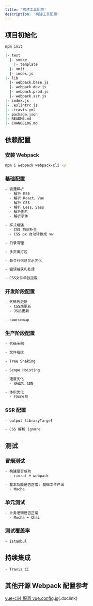 ```yaml
---
title: '构建工具配置'
description: '构建工具配置'
---
```



## 项目初始化

```bash
npm init
```

```bash
|- test
  |- smoke
    |- template
  |- unit
  |- index.js
|- lib
  |- webpack.base.js
  |- webpack.dev.js
  |- webpack.prod.js
  |- webpack.ssr.js
|- index.js
|- .eslintrc.js
|- .travis.yml
|- package.json
|- README.md
|- CHANGELOG.md
```


## 依赖配置


### 安装 Webpack

```bash
npm i webpack webpack-cli -D
```


### 基础配置

```bash
- 资源解析
  - 解析 ES6
  - 解析 React、Vue
  - 解析 CSS
  - 解析 Less、Sass
  - 解析图片
  - 解析字体

- 样式增强
  - CSS 前缀补全
  - CSS px 自动转换成 vw

- 目录清理

- 多页面打包

- 命令行信息显示优化

- 错误捕获和处理

- CSS文件单独提取
```


### 开发阶段配置

```bash
- 代码热更新
  - CSS热更新
  - JS热更新

- sourcemap
```


### 生产阶段配置

```bash
- 代码压缩

- 文件指纹

- Tree Shaking

- Scope Hoisting

- 速度优化
  - 基础包 CDN

- 体积优化
  - 代码分割
```


### SSR 配置

```bash
- output libraryTarget

- CSS 解析 ignore
```


## 测试

### 冒烟测试

```bash
- 构建是否成功
  - rimraf + webpack

- 基本功能是否正常: 基础文件产出 
  - Mocha
```

### 单元测试

```bash
- 业务逻辑是否正常
  - Mocha + Chai
```

### 测试覆盖率
  
```bash
- istanbul
```


## 持续集成

```bash
- Travis CI
```



## 其他开源 Webpack 配置参考

[vue-cli4 配置 vue.config.js](https://github.com/staven630/vue-cli4-config){.doclink}
